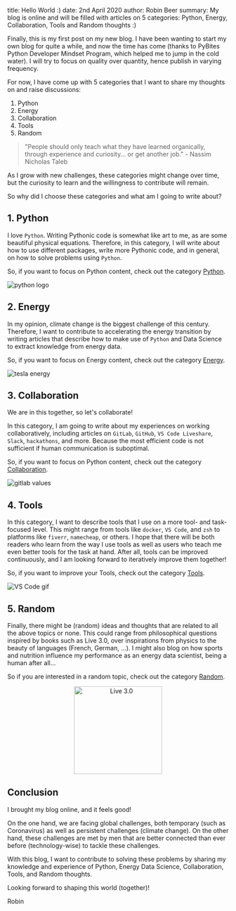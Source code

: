 title: Hello World :)
date: 2nd April 2020
author: Robin Beer
summary: My blog is online and will be filled with articles on 5 categories: Python, Energy, Collaboration, Tools and Random thoughts :)

Finally, this is my first post on my new blog. I have been wanting to start my own blog for quite a while, and now the time has come (thanks to PyBites Python Developer Mindset Program, which helped me to jump in the cold water). I will try to focus on quality over quantity, hence publish in varying frequency.

For now, I have come up with 5 categories that I want to share my thoughts on and raise discussions:

1. Python
2. Energy
3. Collaboration
4. Tools
5. Random

> "People should only teach what they have learned organically, through experience and curiosity... or get another job." - Nassim Nicholas Taleb

As I grow with new challenges, these categories might change over time, but the curiosity to learn and the willingness to contribute will remain.

So why did I choose these categories and what am I going to write about?

## 1. Python 

I love `Python`. Writing Pythonic code is somewhat like art to me, as are some beautiful physical equations.
Therefore, in this category, I will write about how to use different packages, write more Pythonic code, and in general, on how to solve problems using `Python`.

So, if you want to focus on Python content, check out the category <a href="www.robin-beer.de/category/python.html" target="_blank">Python</a>.

![python logo](https://upload.wikimedia.org/wikipedia/commons/f/f8/Python_logo_and_wordmark.svg)

## 2. Energy

In my opinion, climate change is the biggest challenge of this century. Therefore, I want to contribute to accelerating the energy transition by writing articles that describe how to make use of `Python` and Data Science to extract knowledge from energy data.

So, if you want to focus on Energy content, check out the category <a href="www.robin-beer.de/category/energy.html" target="_blank">Energy</a>.

![tesla energy](https://i1.wp.com/electrek.co/wp-content/uploads/sites/3/2018/11/Tesla-house-model-s-powerwall-solar-roof-e1541152190196.jpg?w=2500&quality=82&strip=all&ssl=1)

## 3. Collaboration

We are in this together, so let's collaborate!

In this category, I am going to write about my experiences on working collaboratively, including articles on `GitLab`, `GitHub`, `VS Code Liveshare`, `Slack`, `hackathons`, and more. Because the most efficient code is not sufficient if human communication is suboptimal.

So, if you want to focus on Python content, check out the category <a href="www.robin-beer.de/category/collaboration.html" target="_blank">Collaboration</a>.

![gitlab values](https://about.gitlab.com/handbook/values/images/values.png)

## 4. Tools

In this category, I want to describe tools that I use on a more tool- and task-focused level. This might range from tools like `docker`, `VS Code`, and `zsh` to platforms like `fiverr`, `namecheap`, or others. I hope that there will be both readers who learn from the way I use tools as well as users who teach me even better tools for the task at hand. After all, tools can be improved continuously, and I am looking forward to iteratively improve them together!

So, if you want to improve your Tools, check out the category <a href="www.robin-beer.de/category/tools.html" target="_blank">Tools</a>.

![VS Code gif](https://entwickler.de/wp-content/uploads/2019/06/Python-VS-Code-Plot-Viewer.gif)

## 5. Random

Finally, there might be (random) ideas and thoughts that are related to all the above topics or none. This could range from philosophical questions inspired by books such as Live 3.0, over inspirations from physics to the beauty of languages (French, German, ...). I might also blog on how sports and nutrition influence my performance as an energy data scientist, being a human after all...

So if you are interested in a random topic, check out the category <a href="www.robin-beer.de/category/random.html" target="_blank">Random</a>.

<div style="text-align:center"><img src="https://space.mit.edu/home/tegmark/book2img/book_icon.jpg" alt="Live 3.0" width="200"/></div>


## Conclusion

I brought my blog online, and it feels good!

On the one hand, we are facing global challenges, both temporary (such as Coronavirus) as well as persistent challenges (climate change). On the other hand, these challenges are met by men that are better connected than ever before (technology-wise) to tackle these challenges.

With this blog, I want to contribute to solving these problems by sharing my knowledge and experience of Python, Energy Data Science, Collaboration, Tools, and Random thoughts.

Looking forward to shaping this world (together)!

Robin